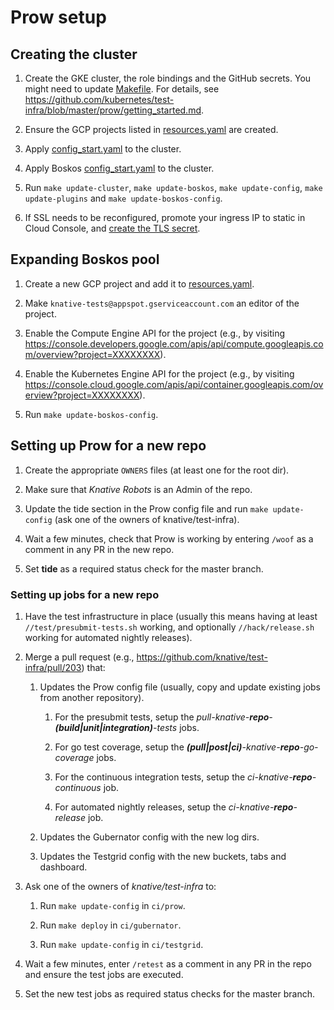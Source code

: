 # Prow setup

## Creating the cluster

1. Create the GKE cluster, the role bindings and the GitHub secrets. You might need to update [Makefile](./Makefile). For details, see https://github.com/kubernetes/test-infra/blob/master/prow/getting_started.md.

1. Ensure the GCP projects listed in [resources.yaml](./boskos/resources.yaml) are created.

1. Apply [config_start.yaml](./config_start.yaml) to the cluster.

1. Apply Boskos [config_start.yaml](./boskos/config_start.yaml) to the cluster.

1. Run `make update-cluster`, `make update-boskos`, `make update-config`, `make update-plugins` and `make update-boskos-config`.

1. If SSL needs to be reconfigured, promote your ingress IP to static in Cloud Console, and [create the TLS secret](https://kubernetes.io/docs/concepts/services-networking/ingress/#tls).

## Expanding Boskos pool

1. Create a new GCP project and add it to [resources.yaml](./boskos/resources.yaml).

1. Make `knative-tests@appspot.gserviceaccount.com` an editor of the project.

1. Enable the Compute Engine API for the project (e.g., by visiting https://console.developers.google.com/apis/api/compute.googleapis.com/overview?project=XXXXXXXX).

1. Enable the Kubernetes Engine API for the project (e.g., by visiting https://console.cloud.google.com/apis/api/container.googleapis.com/overview?project=XXXXXXXX).

1. Run `make update-boskos-config`.

## Setting up Prow for a new repo

1. Create the appropriate `OWNERS` files (at least one for the root dir).

1. Make sure that *Knative Robots* is an Admin of the repo.

1. Update the tide section in the Prow config file and run `make update-config` (ask one of the owners of knative/test-infra).

1. Wait a few minutes, check that Prow is working by entering `/woof` as a comment in any PR in the new repo.

1. Set **tide** as a required status check for the master branch.

### Setting up jobs for a new repo 

1. Have the test infrastructure in place (usually this means having at least `//test/presubmit-tests.sh` working, and optionally `//hack/release.sh` working for automated nightly releases).

1. Merge a pull request (e.g., https://github.com/knative/test-infra/pull/203) that:

   1. Updates the Prow config file (usually, copy and update existing jobs from another repository).
   
      1. For the presubmit tests, setup the *pull-knative-**repo**-**(build|unit|integration)**-tests* jobs.

      1. For go test coverage, setup the ***(pull|post|ci)**-knative-**repo**-go-coverage* jobs.

      1. For the continuous integration tests, setup the *ci-knative-**repo**-continuous* job.

      1. For automated nightly releases, setup the *ci-knative-**repo**-release* job.

    1. Updates the Gubernator config with the new log dirs.

    1. Updates the Testgrid config with the new buckets, tabs and dashboard.

1. Ask one of the owners of *knative/test-infra* to:

    1. Run `make update-config` in `ci/prow`.

    1. Run `make deploy` in `ci/gubernator`.

    1. Run `make update-config` in `ci/testgrid`.

1. Wait a few minutes, enter `/retest` as a comment in any PR in the repo and ensure the test jobs are executed.

1. Set the new test jobs as required status checks for the master branch.
